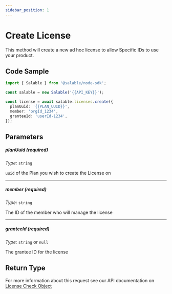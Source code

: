 ```yaml
---
sidebar_position: 1
---
```


# Create License

This method will create a new ad hoc license to allow Specific IDs to use your product.

## Code Sample

```typescript
import { Salable } from '@salable/node-sdk';

const salable = new Salable('{{API_KEY}}');

const license = await salable.licenses.create({
  planUuid: '{{PLAN_UUID}}',
  member: 'orgId_1234',
  granteeId: 'userId-1234',
});
```

## Parameters

##### planUuid (_required_)

_Type:_ `string`

`uuid` of the Plan you wish to create the License on

---

##### member (_required_)

_Type:_ `string`

The ID of the member who will manage the license

---

##### granteeId (_required_)

_Type:_ `string` or `null`

The grantee ID for the license

## Return Type

For more information about this request see our API documentation on [License Check Object](https://docs.salable.app/api/v2#tag/Licenses/operation/getLicenseCheck)
